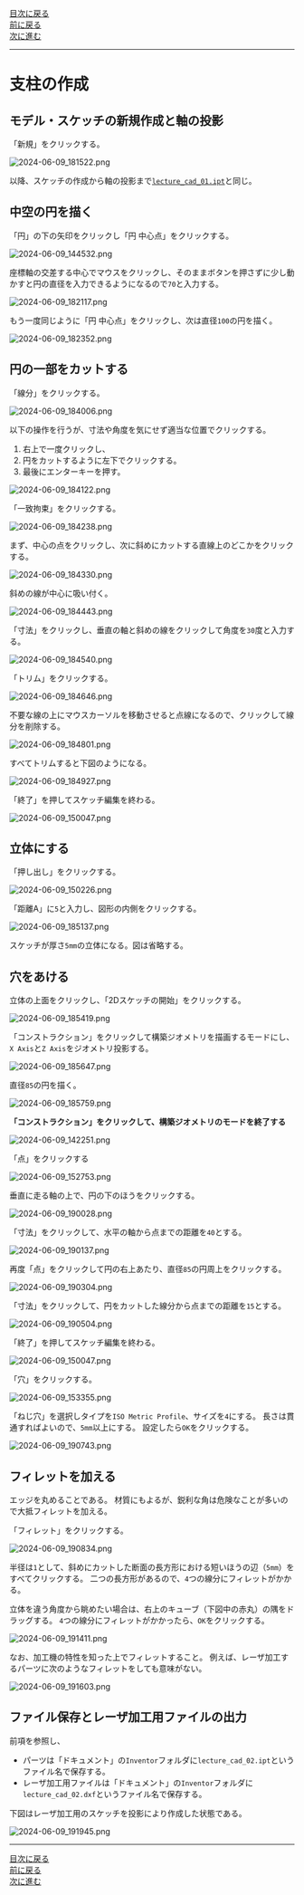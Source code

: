 [目次に戻る](./README.md)  
[前に戻る](./01.md)  
[次に進む](./03.md)

---

# 支柱の作成

## モデル・スケッチの新規作成と軸の投影

「新規」をクリックする。

![2024-06-09_181522.png](./images/2024-06-09_181522.png)

以降、スケッチの作成から軸の投影まで[`lecture_cad_01.ipt`](./README.md#モデルスケッチの新規作成と軸の投影)と同じ。

## 中空の円を描く

「円」の下の矢印をクリックし「円 中心点」をクリックする。

![2024-06-09_144532.png](./images/2024-06-09_144532.png)

座標軸の交差する中心でマウスをクリックし、そのままボタンを押さずに少し動かすと円の直径を入力できるようになるので`70`と入力する。

![2024-06-09_182117.png](./images/2024-06-09_182117.png)

もう一度同じように「円 中心点」をクリックし、次は直径`100`の円を描く。

![2024-06-09_182352.png](./images/2024-06-09_182352.png)

## 円の一部をカットする

「線分」をクリックする。

![2024-06-09_184006.png](./images/2024-06-09_184006.png)

以下の操作を行うが、寸法や角度を気にせず適当な位置でクリックする。

1. 右上で一度クリックし、
2. 円をカットするように左下でクリックする。
3. 最後にエンターキーを押す。

![2024-06-09_184122.png](./images/2024-06-09_184122.png)

「一致拘束」をクリックする。

![2024-06-09_184238.png](./images/2024-06-09_184238.png)

まず、中心の点をクリックし、次に斜めにカットする直線上のどこかをクリックする。

![2024-06-09_184330.png](./images/2024-06-09_184330.png)

斜めの線が中心に吸い付く。

![2024-06-09_184443.png](./images/2024-06-09_184443.png)

「寸法」をクリックし、垂直の軸と斜めの線をクリックして角度を`30`度と入力する。

![2024-06-09_184540.png](./images/2024-06-09_184540.png)

「トリム」をクリックする。

![2024-06-09_184646.png](./images/2024-06-09_184646.png)

不要な線の上にマウスカーソルを移動させると点線になるので、クリックして線分を削除する。

![2024-06-09_184801.png](./images/2024-06-09_184801.png)

すべてトリムすると下図のようになる。

![2024-06-09_184927.png](./images/2024-06-09_184927.png)

「終了」を押してスケッチ編集を終わる。

![2024-06-09_150047.png](./images/2024-06-09_150047.png)

## 立体にする

「押し出し」をクリックする。

![2024-06-09_150226.png](./images/2024-06-09_150226.png)

「距離A」に`5`と入力し、図形の内側をクリックする。

![2024-06-09_185137.png](./images/2024-06-09_185137.png)

スケッチが厚さ`5mm`の立体になる。図は省略する。

## 穴をあける

立体の上面をクリックし、「2Dスケッチの開始」をクリックする。

![2024-06-09_185419.png](./images/2024-06-09_185419.png)

「コンストラクション」をクリックして構築ジオメトリを描画するモードにし、`X Axis`と`Z Axis`をジオメトリ投影する。

![2024-06-09_185647.png](./images/2024-06-09_185647.png)

直径`85`の円を描く。

![2024-06-09_185759.png](./images/2024-06-09_185759.png)

**「コンストラクション」をクリックして、構築ジオメトリのモードを終了する**

![2024-06-09_142251.png](./images/2024-06-09_142251.png)

「点」をクリックする

![2024-06-09_152753.png](./images/2024-06-09_152753.png)

垂直に走る軸の上で、円の下のほうをクリックする。

![2024-06-09_190028.png](./images/2024-06-09_190028.png)

「寸法」をクリックして、水平の軸から点までの距離を`40`とする。

![2024-06-09_190137.png](./images/2024-06-09_190137.png)

再度「点」をクリックして円の右上あたり、直径`85`の円周上をクリックする。

![2024-06-09_190304.png](./images/2024-06-09_190304.png)

「寸法」をクリックして、円をカットした線分から点までの距離を`15`とする。

![2024-06-09_190504.png](./images/2024-06-09_190504.png)

「終了」を押してスケッチ編集を終わる。

![2024-06-09_150047.png](./images/2024-06-09_150047.png)

「穴」をクリックする。

![2024-06-09_153355.png](./images/2024-06-09_153355.png)

「ねじ穴」を選択しタイプを`ISO Metric Profile`、サイズを`4`にする。
長さは貫通すればよいので、`5mm`以上にする。
設定したら`OK`をクリックする。

![2024-06-09_190743.png](./images/2024-06-09_190743.png)

## フィレットを加える

エッジを丸めることである。
材質にもよるが、鋭利な角は危険なことが多いので大抵フィレットを加える。

「フィレット」をクリックする。

![2024-06-09_190834.png](./images/2024-06-09_190834.png)

半径は`1`として、斜めにカットした断面の長方形における短いほうの辺（`5mm`）をすべてクリックする。
二つの長方形があるので、`4`つの線分にフィレットがかかる。

立体を違う角度から眺めたい場合は、右上のキューブ（下図中の赤丸）の隅をドラッグする。
`4`つの線分にフィレットがかかったら、`OK`をクリックする。

![2024-06-09_191411.png](./images/2024-06-09_191411.png)

なお、加工機の特性を知った上でフィレットすること。
例えば、レーザ加工するパーツに次のようなフィレットをしても意味がない。

![2024-06-09_191603.png](./images/2024-06-09_191603.png)

## ファイル保存とレーザ加工用ファイルの出力

前項を参照し、

- パーツは「ドキュメント」の`Inventor`フォルダに`lecture_cad_02.ipt`というファイル名で保存する。
- レーザ加工用ファイルは「ドキュメント」の`Inventor`フォルダに`lecture_cad_02.dxf`というファイル名で保存する。

下図はレーザ加工用のスケッチを投影により作成した状態である。

![2024-06-09_191945.png](./images/2024-06-09_191945.png)

---

[目次に戻る](./README.md)  
[前に戻る](./01.md)  
[次に進む](./03.md)
